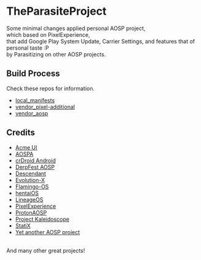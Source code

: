 # TheParasiteProject

Some minimal changes applied personal AOSP project,<br/>
which based on PixelExperience,</br>
that add Google Play System Update, Carrier Settings, and features that of personal taste :P<br/>
by Parasitizing on other AOSP projects.

## Build Process

Check these repos for information.
- [local_manifests](https://github.com/TheParasiteProject/local_manifests)
- [vendor_pixel-additional](https://github.com/TheParasiteProject/vendor_pixel-additional)
- [vendor_aosp](https://github.com/TheParasiteProject/vendor_aosp)

## Credits
- [Acme UI](https://github.com/AcmeUI)
- [AOSPA](https://github.com/AOSPA)
- [crDroid Android](https://github.com/crdroidandroid)
- [DerpFest AOSP](https://github.com/DerpFest-AOSP)
- [Descendant](https://github.com/Descendant-XI)
- [Evolution-X](https://github.com/Evolution-X)
- [Flamingo-OS](https://github.com/Flamingo-OS)
- [hentaiOS](https://github.com/hentaiOS)
- [LineageOS](https://github.com/LineageOS)
- [PixelExperience](https://github.com/PixelExperience)
- [ProtonAOSP](https://github.com/protonAOSP)
- [Project Kaleidoscope](https://github.com/Project-Kaleidoscope)
- [StatiX](https://github.com/StatiXOS)
- [Yet another AOSP project](https://github.com/yaap)

<br/>
And many other great projects!
